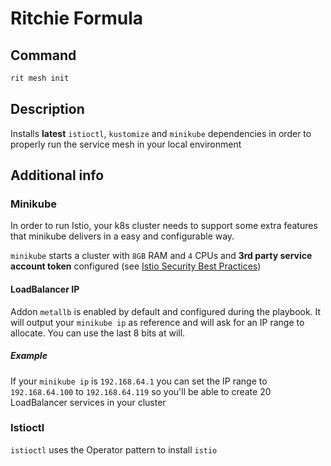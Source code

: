 # Ritchie Formula

## Command

```bash
rit mesh init
```

## Description

Installs **latest** `istioctl`, `kustomize` and `minikube` dependencies in order to properly run the service mesh in your local environment

## Additional info
### Minikube

In order to run Istio, your k8s cluster needs to support some extra features that minikube delivers in a easy and configurable way. 

`minikube` starts a cluster with `8GB` RAM and `4` CPUs and **3rd party service account token** configured (see [Istio Security Best Practices](https://istio.io/latest/docs/ops/best-practices/security/))

#### LoadBalancer IP

Addon `metallb` is enabled by default and configured during the playbook. It will output your `minikube ip` as reference and will ask for an IP range to allocate. You can use the last 8 bits at will.

##### Example
If your `minikube ip`  is `192.168.64.1` you can set the IP range to `192.168.64.100` to `192.168.64.119` so you'll be able to create 20 LoadBalancer services in your cluster

### Istioctl

`istioctl` uses the Operator pattern to install `istio`